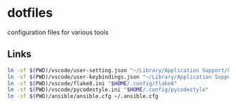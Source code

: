 # dotfiles
configuration files for various tools

## Links

```sh
ln -sf $(PWD)/vscode/user-setting.json "~/Library/Application Support/Code/User/settings.json"
ln -sf $(PWD)/vscode/user-keybindings.json "~/Library/Application Support/Code/User/keybindings.json"
ln -sf $(PWD)/vscode/flake8.ini "$HOME/.config/flake8"
ln -sf $(PWD)/vscode/pycodestyle.ini "$HOME/.config/pycodestyle"
ln -sf $(PWD)/ansible/ansible.cfg ~/.ansible.cfg
```


